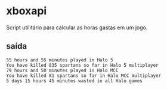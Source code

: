 # xboxapi

Script utilitário para calcular as horas gastas em um jogo. 

## saída

```
55 hours and 55 minutes played in Halo 5
You have killed 835 spartans so far in Halo 5 multiplayer
79 hours and 50 minutes played in Halo MCC
You have killed 81 spartans so far in Halo MCC multiplayer
5 days 15 hours 45 minutes wasted in all Halo games
```
